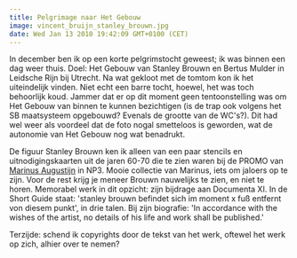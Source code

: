 ```yaml
---
title: Pelgrimage naar Het Gebouw
image: vincent_bruijn_stanley_brouwn.jpg
date: Wed Jan 13 2010 19:42:09 GMT+0100 (CET)
---
```


In december ben ik op een korte pelgrimstocht geweest; ik was binnen een dag weer thuis. Doel: Het Gebouw van Stanley Brouwn en Bertus Mulder in Leidsche Rijn bij Utrecht. Na wat gekloot met de tomtom kon ik het uiteindelijk vinden. Niet echt een barre tocht, hoewel, het was toch behoorlijk koud. Jammer dat er op dit moment geen tentoonstelling was om Het Gebouw van binnen te kunnen bezichtigen (is de trap ook volgens het SB maatsysteem opgebouwd? Evenals de grootte van de WC's?). Dit had wel weer als voordeel dat de foto nogal smetteloos is geworden, wat de autonomie van Het Gebouw nog wat benadrukt.

De figuur Stanley Brouwn ken ik alleen van een paar stencils en uitnodigingskaarten uit de jaren 60-70 die te zien waren bij de PROMO van <a href="http://np3.nu/index.php?/projects/promo--marinus-augustijn/">Marinus Augustijn</a> in NP3. Mooie collectie van Marinus, iets om jaloers op te zijn. Voor de rest krijg je meneer Brouwn nauwelijks te zien, en niet te horen. Memorabel werk in dit opzicht: zijn bijdrage aan Documenta XI. In de Short Guide staat: 'stanley brouwn befindet sich im moment x fuß entfernt von diesem punkt', in drie talen. Bij zijn biografie: 'In accordance with the wishes of the artist, no details of his life and work shall be published.'

Terzijde: schend ik copyrights door de tekst van het werk, oftewel het werk op zich, alhier over te nemen?
